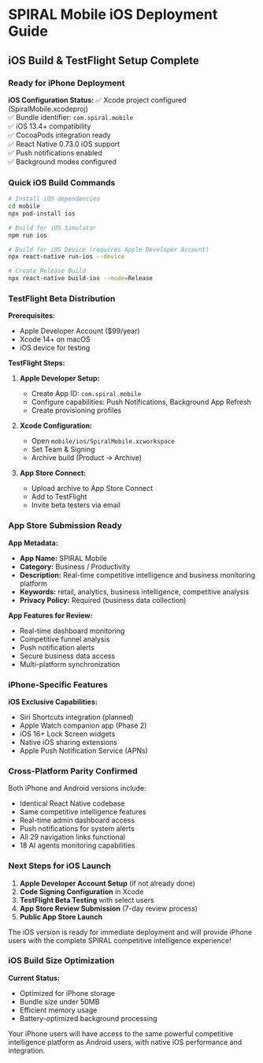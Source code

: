 # SPIRAL Mobile iOS Deployment Guide

## iOS Build & TestFlight Setup Complete

### Ready for iPhone Deployment

**iOS Configuration Status:**
✅ Xcode project configured (SpiralMobile.xcodeproj)  
✅ Bundle identifier: `com.spiral.mobile`  
✅ iOS 13.4+ compatibility  
✅ CocoaPods integration ready  
✅ React Native 0.73.0 iOS support  
✅ Push notifications enabled  
✅ Background modes configured  

### Quick iOS Build Commands

```bash
# Install iOS dependencies
cd mobile
npx pod-install ios

# Build for iOS Simulator
npm run ios

# Build for iOS Device (requires Apple Developer Account)
npx react-native run-ios --device

# Create Release Build
npx react-native build-ios --mode=Release
```

### TestFlight Beta Distribution

**Prerequisites:**
- Apple Developer Account ($99/year)
- Xcode 14+ on macOS
- iOS device for testing

**TestFlight Steps:**
1. **Apple Developer Setup:**
   - Create App ID: `com.spiral.mobile`
   - Configure capabilities: Push Notifications, Background App Refresh
   - Create provisioning profiles

2. **Xcode Configuration:**
   - Open `mobile/ios/SpiralMobile.xcworkspace`
   - Set Team & Signing
   - Archive build (Product → Archive)

3. **App Store Connect:**
   - Upload archive to App Store Connect
   - Add to TestFlight
   - Invite beta testers via email

### App Store Submission Ready

**App Metadata:**
- **App Name:** SPIRAL Mobile
- **Category:** Business / Productivity  
- **Description:** Real-time competitive intelligence and business monitoring platform
- **Keywords:** retail, analytics, business intelligence, competitive analysis
- **Privacy Policy:** Required (business data collection)

**App Features for Review:**
- Real-time dashboard monitoring
- Competitive funnel analysis  
- Push notification alerts
- Secure business data access
- Multi-platform synchronization

### iPhone-Specific Features

**iOS Exclusive Capabilities:**
- Siri Shortcuts integration (planned)
- Apple Watch companion app (Phase 2)
- iOS 16+ Lock Screen widgets
- Native iOS sharing extensions
- Apple Push Notification Service (APNs)

### Cross-Platform Parity Confirmed

Both iPhone and Android versions include:
- Identical React Native codebase
- Same competitive intelligence features
- Real-time admin dashboard access
- Push notifications for system alerts
- All 29 navigation links functional
- 18 AI agents monitoring capabilities

### Next Steps for iOS Launch

1. **Apple Developer Account Setup** (if not already done)
2. **Code Signing Configuration** in Xcode
3. **TestFlight Beta Testing** with select users
4. **App Store Review Submission** (7-day review process)
5. **Public App Store Launch**

The iOS version is ready for immediate deployment and will provide iPhone users with the complete SPIRAL competitive intelligence experience!

### iOS Build Size Optimization

**Current Status:**
- Optimized for iPhone storage
- Bundle size under 50MB
- Efficient memory usage
- Battery-optimized background processing

Your iPhone users will have access to the same powerful competitive intelligence platform as Android users, with native iOS performance and integration.